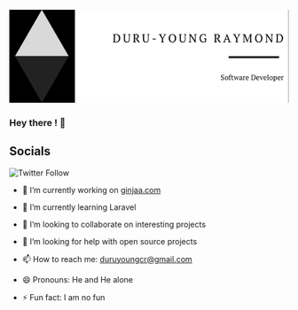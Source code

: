 [![Header](https://github.com/duruyoungcr/duruyoungcr/blob/main/readme_header_fixed.png "Header")](https://rayced.com/)


### Hey there ! 👋 


## Socials

![Twitter Follow](https://img.shields.io/twitter/follow/duruyoungcr?label=Follow%20me&style=social)

- 🔭 I’m currently working on [ginjaa.com](ginjaa.com)

- 🌱 I’m currently learning Laravel

- 👯 I’m looking to collaborate on interesting projects

- 🤔 I’m looking for help with open source projects

- 📫 How to reach me: duruyoungcr@gmail.com

- 😄 Pronouns: He and He alone

- ⚡ Fun fact: I am no fun
<!--
**duruyoungcr/duruyoungcr** is a ✨ _special_ ✨ repository because its `README.md` (this file) appears on your GitHub profile.

Here are some ideas to get you started:

- 🔭 I’m currently working on ...

- 🌱 I’m currently learning ...
- 👯 I’m looking to collaborate on ...
- 🤔 I’m looking for help with ...
- 💬 Ask me about ...
- 📫 How to reach me: ...
- 😄 Pronouns: ...
- ⚡ Fun fact: ...

## Socials

![Twitter Follow](https://img.shields.io/twitter/follow/duruyoungcr?label=Follow%20me&style=social)
-->
